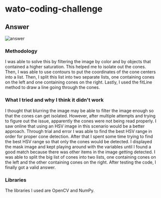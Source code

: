 # wato-coding-challenge

## Answer
![answer](https://github.com/adalal04/wato-coding-challenge/blob/7af5f213ee96ad3d98ae56a148fb4ac235abfe3d/answer.png)

### Methodology
I was able to solve this by filtering the image by color and by objects that contained a higher saturation. This helped me to isolate out 
the cones. Then, I was able to use contours to put the coordinates of the cone centers into a list. Then, I split this list into two 
separate lists, one containing cones on the left and one containing cones on the right. Lastly, I used the fitLine method to draw a line 
going through the cones.

### What I tried and why I think it didn't work
I thought that blurring the image may be able to filter the image enough so that the cones can get isolated. However, after multiple 
attempts and trying to figure out the issue, apparently the cones were not being read properly. I saw online that using an HSV image in this 
scenario would be a better approach. Through trial and error I was able to find the best HSV range in order for proper cone detection.
After that I spent some time trying to find the best HSV range so that only the cones would be detected. I displayed the mask image and kept 
playing around with the variables until I found a good match because there was other items in the image getting detected.
I was able to split the big list of cones into two lists, one containing cones on the left and the other containing cones on the right. 
After testing the code, I finally got a valid answer.

### Libraries
The libraries I used are OpenCV and NumPy.
